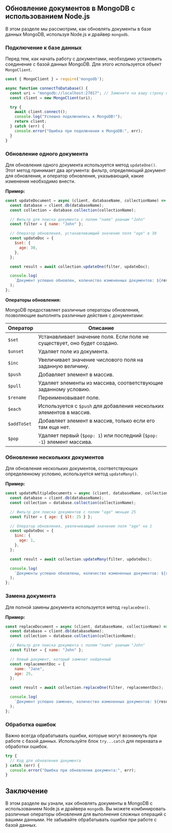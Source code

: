 ## Обновление документов в MongoDB с использованием Node.js

В этом разделе мы рассмотрим, как обновлять документы в базе данных MongoDB, используя Node.js и драйвер `mongodb`.

### Подключение к базе данных

Перед тем, как начать работу с документами, необходимо установить соединение с базой данных MongoDB. Для этого используется объект `MongoClient`.

```javascript
const { MongoClient } = require('mongodb');

async function connectToDatabase() {
  const uri = "mongodb://localhost:27017"; // Замените на вашу строку подключения
  const client = new MongoClient(uri);

  try {
    await client.connect();
    console.log("Успешно подключились к MongoDB!");
    return client;
  } catch (err) {
    console.error("Ошибка при подключении к MongoDB:", err);
  }
}
```

### Обновление одного документа

Для обновления одного документа используется метод `updateOne()`. Этот метод принимает два аргумента: фильтр, определяющий документ для обновления, и оператор обновления, указывающий, какие изменения необходимо внести.

**Пример:**

```javascript
const updateDocument = async (client, databaseName, collectionName) => {
  const database = client.db(databaseName);
  const collection = database.collection(collectionName);

  // Фильтр для поиска документа с полем "name" равным "John"
  const filter = { name: "John" }; 

  // Оператор обновления, устанавливающий значение поля "age" в 30
  const updateDoc = {
    $set: {
      age: 30,
    },
  };

  const result = await collection.updateOne(filter, updateDoc);

  console.log(
    `Документ успешно обновлен, количество измененных документов: ${result.modifiedCount}`
  );
};
```

**Операторы обновления:**

MongoDB предоставляет различные операторы обновления, позволяющие выполнять различные действия с документами:

| Оператор   | Описание                                                                                                                              |
|------------|---------------------------------------------------------------------------------------------------------------------------------------|
| `$set`     | Устанавливает значение поля. Если поле не существует, оно будет создано.                                                              |
| `$unset`    | Удаляет поле из документа.                                                                                                               |
| `$inc`     | Увеличивает значение числового поля на заданную величину.                                                                               |
| `$push`    | Добавляет элемент в массив.                                                                                                               |
| `$pull`    | Удаляет элементы из массива, соответствующие заданному условию.                                                                           |
| `$rename`  | Переименовывает поле.                                                                                                                   |
| `$each`    | Используется с `$push` для добавления нескольких элементов в массив.                                                                  |
| `$addToSet` | Добавляет элемент в массив, только если его там еще нет.                                                                                 |
| `$pop`     | Удаляет первый (`$pop: 1`) или последний (`$pop: -1`) элемент массива.                                                                |

### Обновление нескольких документов

Для обновления нескольких документов, соответствующих определенному условию, используется метод `updateMany()`. 

**Пример:**

```javascript
const updateMultipleDocuments = async (client, databaseName, collectionName) => {
  const database = client.db(databaseName);
  const collection = database.collection(collectionName);

  // Фильтр для поиска документов с полем "age" меньше 25
  const filter = { age: { $lt: 25 } }; 

  // Оператор обновления, увеличивающий значение поля "age" на 1
  const updateDoc = {
    $inc: {
      age: 1,
    },
  };

  const result = await collection.updateMany(filter, updateDoc);

  console.log(
    `Документы успешно обновлены, количество измененных документов: ${result.modifiedCount}`
  );
};
```

### Замена документа

Для полной замены документа используется метод `replaceOne()`. 

**Пример:**

```javascript
const replaceDocument = async (client, databaseName, collectionName) => {
  const database = client.db(databaseName);
  const collection = database.collection(collectionName);

  // Фильтр для поиска документа с полем "name" равным "John"
  const filter = { name: "John" }; 

  // Новый документ, который заменит найденный
  const replacementDoc = {
    name: "Jane",
    age: 25,
  };

  const result = await collection.replaceOne(filter, replacementDoc);

  console.log(
    `Документ успешно заменен, количество измененных документов: ${result.modifiedCount}`
  );
};
```

###  Обработка ошибок

Важно всегда обрабатывать ошибки, которые могут возникнуть при работе с базой данных. Используйте блок `try...catch` для перехвата и обработки ошибок.

```javascript
try {
  // Код для обновления документа
} catch (err) {
  console.error("Ошибка при обновлении документа:", err);
}
```

## Заключение

В этом разделе вы узнали, как обновлять документы в MongoDB с использованием Node.js и драйвера `mongodb`. Вы можете комбинировать различные операторы обновления для выполнения сложных операций с вашими данными. Не забывайте обрабатывать ошибки при работе с базой данных.
